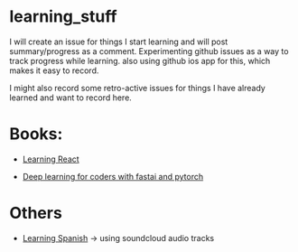 # learning_stuff

I will create an issue for things I start learning and will post summary/progress as a comment. Experimenting github issues as a way to track progress while learning. also using github ios app for this, which makes it easy to record.

I might also record some retro-active issues for things I have already learned and want to record here.


# Books:

- [Learning React](/../../issues/1)

- [Deep learning for coders with fastai and pytorch](/../../issues/3)

# Others

- [Learning Spanish](/../../issues/2) -> using soundcloud audio tracks

